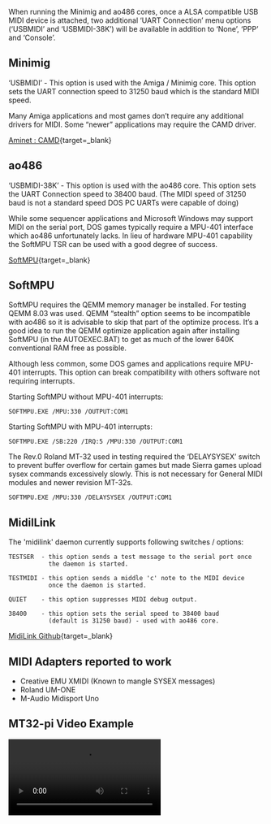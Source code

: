When running the Minimig and ao486 cores, once a ALSA compatible USB MIDI device is attached, two additional ‘UART Connection’ menu options (‘USBMIDI’ and ‘USBMIDI-38K’) will be available in addition to ‘None’, ‘PPP’ and ‘Console’.

## Minimig

‘USBMIDI’ - This option is used with the Amiga / Minimig core. This option sets the UART connection speed to 31250 baud which is the standard MIDI speed.

Many Amiga applications and most games don’t require any additional drivers for MIDI. Some “newer” applications may require the CAMD driver.

[Aminet : CAMD](http://aminet.net/package/mus/midi/camd){target=_blank}

## ao486

‘USBMIDI-38K’ - This option is used with the ao486 core. This option sets the UART Connection speed to 38400 baud. (The MIDI speed of 31250 baud is not a standard speed DOS PC UARTs were capable of doing)

While some sequencer applications and Microsoft Windows may support MIDI on the serial port, DOS games typically require a MPU-401 interface which ao486 unfortunately lacks. In lieu of hardware MPU-401 capability the SoftMPU TSR can be used with a good degree of success.

[SoftMPU](http://bjt42.github.io/softmpu/){target=_blank}

## SoftMPU

SoftMPU requires the QEMM memory manager be installed. For testing QEMM 8.03 was used. QEMM “stealth” option seems to be incompatible with ao486 so it is advisable to skip that part of the optimize process. It’s a good idea to run the QEMM optimize application again after installing SoftMPU (in the AUTOEXEC.BAT) to get as much of the lower 640K conventional RAM free as possible.

Although less common, some DOS games and applications require MPU-401 interrupts. This option can break compatibility with others software not requiring interrupts.


Starting SoftMPU without MPU-401 interrupts:

    SOFTMPU.EXE /MPU:330 /OUTPUT:COM1

Starting SoftMPU with MPU-401 interrupts:
       
    SOFTMPU.EXE /SB:220 /IRQ:5 /MPU:330 /OUTPUT:COM1  

The Rev.0 Roland MT-32 used in testing required the ‘DELAYSYSEX’ switch to prevent buffer overflow for certain games but made Sierra games upload sysex commands excessively slowly. This is not necessary for General MIDI modules and newer revision MT-32s.

    SOFTMPU.EXE /MPU:330 /DELAYSYSEX /OUTPUT:COM1

## MidilLink

The 'midilink' daemon currently supports following switches / options:

```
TESTSER  - this option sends a test message to the serial port once 
           the daemon is started.  

TESTMIDI - this option sends a middle 'c' note to the MIDI device 
           once the daemon is started. 

QUIET    - this option suppresses MIDI debug output.  

38400    - this option sets the serial speed to 38400 baud 
           (default is 31250 baud) - used with ao486 core.
```

[MidiLink Github](https://github.com/bbond007/MiSTer_MidiLink){target=_blank}

## MIDI Adapters reported to work

* Creative EMU XMIDI (Known to mangle SYSEX messages)
* Roland UM-ONE
* M-Audio Midisport Uno

## MT32-pi Video Example
![type:video](videos/mt32-pi.mp4)
